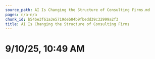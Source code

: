 ```yaml
---
source_path: AI Is Changing the Structure of Consulting Firms.md
pages: n/a-n/a
chunk_id: b54be3f61a3e5719deb84b9fbedd39c32999a2f3
title: AI Is Changing the Structure of Consulting Firms
---
```

# 9/10/25, 10:49 AM

